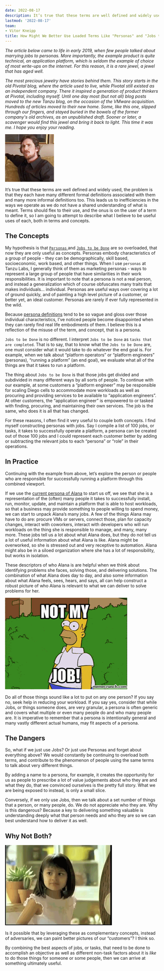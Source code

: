 ```yaml
---
date: 2022-08-17
description: It’s true that these terms are well defined and widely used, the problem is that they each have many different formal definitions associated with them and many more informal definitions too.
lastmod: '2022-08-17'
team:
- Vitor Kneipp
title: How Might We Better Use Loaded Terms Like "Personas" and "Jobs to be Done"?
---
```

_The article below came to life in early 2019, when few people talked about marrying jobs to personas. More importantly, the example product is quite technical, an application platform, which is seldom the example of choice of most write-ups on the internet. For this reason, it is a rare jewel, a jewel that has aged well._

_The most precious jewelry have stories behind them. This story starts in the old Pivotal blog, where the article used to live, while Pivotal still existed as an independent company. There it inspired a generation of product thinkers at Pivotal, including myself. Until one day most (but not all) blog posts moved to the new Tanzu blog, on the occasion of the VMware acquisition. Hundreds of articles moved to their new home. Some, like this one, slipped through our fingers, and stayed buried in the bowels of the former company's old archives, as an unpublished draft. Sooner or later, a scavenger would find this jewel and bring it back to light. This time it was me. I hope you enjoy your reading._


![alt_text](images/image2.gif "image_tooltip")


It’s true that these terms are well defined and widely used, the problem is that they each have many different formal definitions associated with them and many more informal definitions too. This leads us to inefficiencies in the ways we operate as we do not have a shared understanding of what is meant. Terms should flex to their use, and the onus is on the user of a term to define it, so I am going to attempt to describe what I believe to be useful uses of each, both in terms and concepts.

## The Concepts

My hypothesis is that [`Personas` ](https://www.aha.io/roadmapping/guide/product-strategy/how-should-product-managers-define-customer-personas)and [`Jobs to be Done`](https://jtbd.info/know-the-two-very-different-interpretations-of-jobs-to-be-done-5a18b748bd89) are so overloaded, that now they are only useful as concepts. Personas embody characteristics of a group of people - they can be demographically, skill based, socioeconomic, work based, and other things. When I use `personas` at Tanzu Labs, I generally think of them as marketing personas - ways to represent a large group of people that have similarities in their work responsibilities. It is important to note that a persona is not a real person, and instead a generalization which of course obfuscates many traits that makes individuals… individual. Personas are useful ways over covering a lot of ground quickly, and of painting a high level picture of a customer, or better yet, an ideal customer. Personas are rarely if ever fully represented in the wild. 

Because [persona definitions](https://www.aha.io/roadmapping/guide/product-strategy/how-should-product-managers-define-customer-personas) tend to be so vague and gloss over those individual characteristics, I’ve noticed people become disappointed when they can rarely find real life embodiments of them. I believe this is a reflection of the misuse of the term, and concept, that is a persona. 

`Jobs to be Done` is no different. I interpret `Jobs to be Done` as `tasks that are completed`. That is to say, that to know what the `Jobs to be Done` are, one must consider what it would take to do whatever the end goal is. For example, when we talk about “platform operators” or “platform engineers” (personas), “running a platform” (an end goal), we evaluate what all of the things are that it takes to run a platform.

The thing about `Jobs to be Done` is that those jobs get divided and subdivided in many different ways by all sorts of people. To continue with our example, at some customers a “platform engineer” may be responsible for scaling Diego cells to accommodate more workloads as well as procuring and providing services to be available to “application engineers”. At other customers, the “application engineer” is empowered to or tasked with finding, procuring, and maintaining their own services. The job is the same, who does it is all that has changed.

For these reasons, I often find it very useful to couple both concepts. I find myself constructing personas with jobs. Say I compile a list of 100 jobs, or tasks, it takes to successfully operate a platform, a persona can be created out of those 100 jobs and I could represent each customer better by adding or subtracting the relevant jobs to each “persona” or “role” in their operations. 

## In Practice

Continuing with the example from above, let’s explore the person or people who are responsible for successfully running a platform through this combined viewport. 

If we use the [current persona of Alana](https://docs.google.com/document/d/15g8MB6yFyLHLSIvQXFaOS_9G79-HKem8twfwaRUY9_k/edit?usp=sharing) to start us off, we see that she is a representation of the (often) many people it takes to successfully install, run, monitor, update, and maintain a platform that is able to host workloads, so that a business may provide something to people willing to spend money, we can start to unpack Alana’s many jobs. A few of the things Alana may have to do are: procure VMs or servers, connect those, plan for capacity changes, interact with coworkers, interact with developers who will run workloads on the thing she is responsible to manage, and many, many more. These jobs tell us a lot about what Alana does, but they do not tell us a lot of useful information about what Alana is like. Alana might be overworked, so she is stressed out and very receptive to automation. Alana might also be in a siloed organization where she has a lot of responsibility, but works in isolation. 

These descriptors of who Alana is are helpful when we think about identifying problems she faces, solving those, and delivering solutions. The combination of what Alana does day to day, and also some information about what Alana feels, sees, hears, and says, all can help construct a robust picture of who Alana is relevant to what we can deliver to solve problems for her. 

![alt_text](images/image1.gif "image_tooltip")

Do all of those things sound like a lot to put on any one person? If you say no, seek help in reducing your workload. If you say yes, consider that while Jobs, or things someone does, are very granular, a persona is often generic and covers what multiple or even many people do and who many people are. It is imperative to remember that a persona is intentionally general and many vastly different actual humans, may fit aspects of a persona.

## The Dangers

So, what if we just use Jobs? Or just use Personas and forget about everything above? We would constantly be continuing to overload both terms, and contribute to the phenomenon of people using the same terms to talk about very different things. 

By adding a name to a persona, for example, it creates the opportunity for us as people to prescribe a lot of value judgements about who they are and what they do, that we convinced ourselves is the pretty full story. What we are being exposed to instead, is only a small slice. 

Conversely, if we only use Jobs, then we talk about a set number of things that a person, or many people, do. We do not appreciate who they are. Why is this dangerous? Because a key to delivering something valuable is understanding deeply what that person needs and who they are so we can best understand how to deliver it as well. 

## Why Not Both?

![alt_text](images/image3.gif "image_tooltip")

Is it possible that by leveraging these as complementary concepts, instead of adversaries, we can paint better pictures of our “customers”? I think so.

By combining the best aspects of jobs, or tasks, that need to be done to accomplish an objective as well as different non-task factors about it is _like_ to do those things for someone or some people, then we can arrive at something ultimately useful. 
